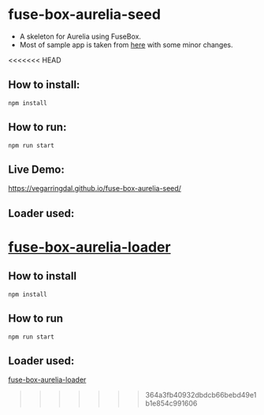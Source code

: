 # fuse-box-aurelia-seed

* A skeleton for Aurelia using FuseBox.
* Most of sample app is taken from [here](https://github.com/aurelia/skeleton-navigation/tree/master/skeleton-typescript) with some minor changes.

<<<<<<< HEAD
## How to install:
```npm install```

## How to run:
```npm run start```

## Live Demo:
https://vegarringdal.github.io/fuse-box-aurelia-seed/

## Loader used:
[fuse-box-aurelia-loader](https://github.com/fuse-box/fuse-box-aurelia-loader)
=======
## How to install
```npm install```

## How to run
```npm run start```

## Loader used:
[fuse-box-aurelia-loader](https://github.com/fuse-box/fuse-box-aurelia-loader)
>>>>>>> 364a3fb40932dbdcb66bebd49e1b1e854c991606
